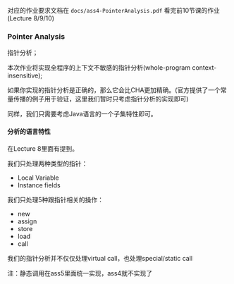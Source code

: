 对应的作业要求文档在 `docs/ass4-PointerAnalysis.pdf`
看完前10节课的作业(Lecture 8/9/10)

### Pointer Analysis
指针分析；

本次作业将实现全程序的上下文不敏感的指针分析(whole-program context-insensitive);

如果你实现的指针分析是正确的，那么它会比CHA更加精确。(官方提供了一个常量传播的例子用于验证，这里我们暂时只考虑指针分析的实现即可)

同样，我们只需要考虑Java语言的一个子集特性即可。

#### 分析的语言特性
在Lecture 8里面有提到。

我们只处理两种类型的指针：
- Local Variable
- Instance fields

我们只处理5种跟指针相关的操作：
- new
- assign
- store
- load
- call

我们的指针分析并不仅仅处理virtual call，也处理special/static call

注：静态调用在ass5里面统一实现，ass4就不实现了


